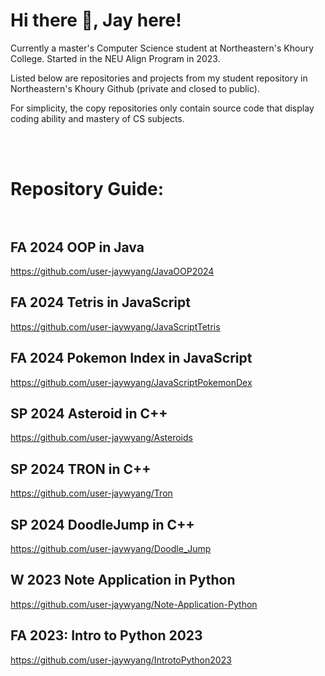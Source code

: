 # Hi there 👋, Jay here!

Currently a master's Computer Science student at Northeastern's Khoury College.
Started in the NEU Align Program in 2023.

Listed below are repositories and projects from my student repository in Northeastern's Khoury Github (private and closed to public). 

For simplicity, the copy repositories only contain source code that display coding ability and mastery of CS subjects.

<br /> 
<br /> 

# Repository Guide: <br/> <br /> 


## FA 2024 OOP in Java
 https://github.com/user-jaywyang/JavaOOP2024 <br /> 

## FA 2024 Tetris in JavaScript
 https://github.com/user-jaywyang/JavaScriptTetris <br /> 

## FA 2024 Pokemon Index in JavaScript
 https://github.com/user-jaywyang/JavaScriptPokemonDex <br /> 

## SP 2024 Asteroid in C++
 https://github.com/user-jaywyang/Asteroids <br /> 

## SP 2024 TRON in C++
 https://github.com/user-jaywyang/Tron <br /> 

## SP 2024 DoodleJump in C++
 https://github.com/user-jaywyang/Doodle_Jump <br /> 

## W 2023 Note Application in Python
 https://github.com/user-jaywyang/Note-Application-Python <br />

## FA 2023: Intro to Python 2023
 https://github.com/user-jaywyang/IntrotoPython2023


